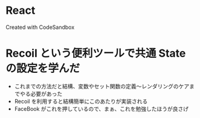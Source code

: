 # React

Created with CodeSandbox

# Recoil という便利ツールで共通 State の設定を学んだ

- これまでの方法だと結構、変数やセット関数の定義〜レンダリングのケアまでやる必要があった
- Recoil を利用すると結構簡単にこのあたりが実装される
- FaceBook がこれを押しているので、まぁ、これを勉強したほうが良さげ
